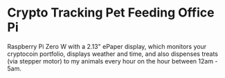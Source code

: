 # Crypto Tracking Pet Feeding Office Pi
Raspberry Pi Zero W with a 2.13" ePaper display, which monitors your cryptocoin portfolio, displays weather and time, and also dispenses treats (via stepper motor) to my animals every hour on the hour between 12am - 5am.
